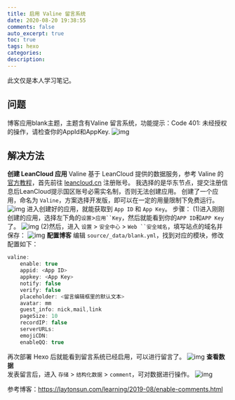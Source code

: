 ```yaml
---
title: 启用 Valine 留言系统
date: 2020-08-20 19:38:55
comments: false
auto_excerpt: true
toc: true
tags: hexo
categories: 
description:
---
```

此文仅是本人学习笔记。

## 问题
博客应用blank主题，主题含有Valine 留言系统，功能提示：Code 401: 未经授权的操作，请检查你的AppId和AppKey.
![img](/images/MessageBoard1.png)

## 解决方法
**创建 LeanCloud 应用**
Valine 基于 LeanCloud 提供的数据服务，参考 Valine 的 [官方教程](https://valine.js.org/quickstart.html)，首先前往 [leancloud.cn](https://leancloud.cn/) 注册账号。
我选择的是华东节点，提交注册信息后LeanCloud提示国区账号必需实名制，否则无法创建应用。
创建了一个应用，命名为 `Valine`，方案选择开发版，即可以在一定的用量限制下免费运行。
![img](/images/MessageBoard2.png)
进入创建好的应用，就能获取到 `App ID` 和 `App Key`。
步骤：
(1)进入刚刚创建的应用，选择左下角的`设置`>`应用``Key`，然后就能看到你的`APP ID`和`APP Key`了。
![img](/images/MessageBoard3.png)
(2)然后，进入 `设置` > `安全中心` > `Web ``安全域名`，填写站点的域名并保存：
![img](/images/MessageBoard4.png)
**配置博客**
编辑 `source/_data/blank.yml`，找到对应的模块，修改配置如下：
```javascript
valine:
    enable: true 
    appid: <App ID>
    appkey: <App Key>
    notify: false 
    verify: false 
    placeholder: <留言编辑框里的默认文本>
    avatar: mm 
    guest_info: nick,mail,link 
    pageSize: 10 
    recordIP: false 
    serverURLs:
    emojiCDN: 
    enableQQ: true
```
再次部署 Hexo 后就能看到留言系统已经启用，可以进行留言了。
![img](/images/MessageBoard5.png)
**查看数据**  
发表留言后，进入 `存储` > `结构化数据` > `comment`，可对数据进行操作。
![img](/images/MessageBoard6.png)

参考博客：https://laytonsun.com/learning/2019-08/enable-comments.html
